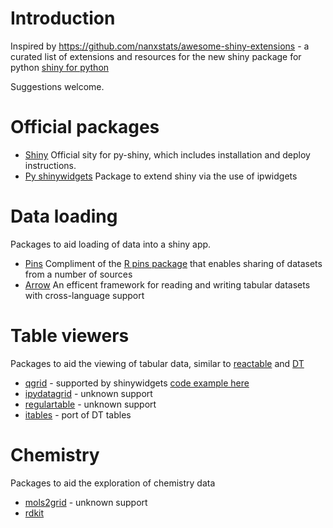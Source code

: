 # Introduction
Inspired by https://github.com/nanxstats/awesome-shiny-extensions - a curated list of extensions and resources for the new shiny package for python [shiny for python](https://shiny.rstudio.com/py/)

Suggestions welcome.

# Official packages

 * [Shiny](https://shiny.rstudio.com/py/) Official sity for py-shiny, which includes installation and deploy instructions. 
 * [Py shinywidgets](https://github.com/rstudio/py-shinywidgets) Package to extend shiny via the use of ipwidgets
 
 # Data loading
 
 Packages to aid loading of data into a shiny app.
 
 * [Pins](https://pypi.org/project/pins/) Compliment of the [R pins package](https://pins.rstudio.com/) that enables sharing of datasets from a number of sources 
 * [Arrow](https://arrow.apache.org/cookbook/py/index.html) An efficent framework for reading and writing tabular datasets with cross-language support
 
# Table viewers

Packages to aid the viewing of tabular data, similar to [reactable](https://glin.github.io/reactable/) and [DT](https://rstudio.github.io/DT/shiny.html)

* [qgrid](https://github.com/quantopian/qgrid) - supported by shinywidgets [code example here](rstudio/py-shinywidgets/blob/6b6042/examples/outputs/app.py#L70-L121)
* [ipydatagrid](https://github.com/bloomberg/ipydatagrid) - unknown support
* [regulartable](https://github.com/jpmorganchase/ipyregulartable) - unknown support
* [itables](https://mwouts.github.io/itables/quick_start.html) - port of DT tables


# Chemistry 

Packages to aid the exploration of chemistry data
* [mols2grid](https://mols2grid.readthedocs.io/en/latest/contents.html) - unknown support
* [rdkit](https://pypi.org/project/rdkit/) 
